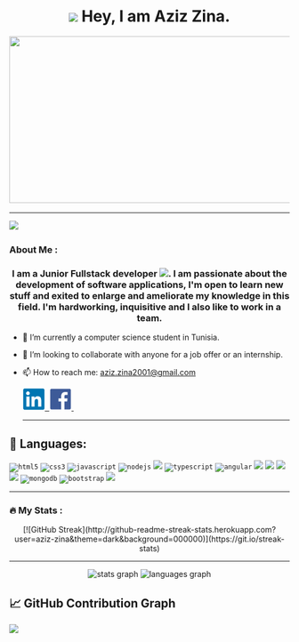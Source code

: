 
<div align="center">
  <h1><img src="https://media.giphy.com/media/hvRJCLFzcasrR4ia7z/giphy.gif" width="30px"/> Hey, I am Aziz Zina.
</div>

<div align="center">
  <img src="https://media.giphy.com/media/dWesBcTLavkZuG35MI/giphy.gif" width="600" height="300"/>
</div>  
  <hr>
  
![](https://komarev.com/ghpvc/?username=aziz-zina&color=blueviolet)


### About Me :

<div align="center">
  <h3>
  I am a Junior Fullstack developer <img src="https://media.giphy.com/media/WUlplcMpOCEmTGBtBW/giphy.gif" width="30">. I am passionate about the development of software applications, I'm open to learn new stuff and exited to enlarge     and ameliorate my knowledge in this field. I'm hardworking, inquisitive and I also like to work in a team. 
  </h3>
</div>

- 🔭 I’m currently a computer science student in Tunisia.
  
  
- 🤝 I’m looking to collaborate with anyone for a job offer or an internship.
  
  
- 📫 How to reach me: aziz.zina2001@gmail.com
  
  <a href="https://www.linkedin.com/in/aziz-zina/">
    <img src="https://github.com/devicons/devicon/blob/master/icons/linkedin/linkedin-original.svg" title="LinkedIn" alt="LinkedIn" width="40" height="40"/>&nbsp;
  </a>
  <a href="https://www.facebook.com/profile.php?id=100085389934932">
    <img src="https://github.com/devicons/devicon/blob/master/icons/facebook/facebook-original.svg" title="facebook" alt="facebook" width="40" height="40"/>&nbsp;
  </a>
  
  ---

## 🚀 Languages:

<code><img height="27" src="https://img.shields.io/badge/html5-%23E34F26.svg?style=for-the-badge&logo=html5&logoColor=white" alt="html5" title="HTML5"></code>
<code><img height="27" src="https://img.shields.io/badge/css3-%231572B6.svg?style=for-the-badge&logo=css3&logoColor=white" alt="css3" title="CSS3"></code>
<code><img height="27" src="https://img.shields.io/badge/JavaScript-323330?style=for-the-badge&logo=javascript&logoColor=F7DF1E" alt="javascript" title="JavaScript"></code>
<code><img height="27" src="https://img.shields.io/badge/Node.js-43853D?style=for-the-badge&logo=node.js&logoColor=white" alt="nodejs" title="nodejs"></code>
<code><img src="https://img.shields.io/badge/express.js-%23404d59.svg?style=for-the-badge&logo=express&logoColor=%2361DAFB"/></code>
<code><img height="27" src="https://img.shields.io/badge/TypeScript-007ACC?style=for-the-badge&logo=typescript&logoColor=white" alt="typescript" title="ts"></code>
<code><img height="27" src="https://img.shields.io/badge/Angular-DD0031?style=for-the-badge&logo=angular&logoColor=white" alt="angular" title="angular"></code>
<code><img src="https://img.shields.io/badge/python%20-%2314354C.svg?&style=for-the-badge&logo=python&logoColor=white"/></code>
<code><img src="https://img.shields.io/badge/java-%23ED8B00.svg?style=for-the-badge&logo=openjdk&logoColor=white"/></code>
<code><img src="https://img.shields.io/badge/spring-%236DB33F.svg?style=for-the-badge&logo=spring&logoColor=white"/></code>
<code><img src="https://img.shields.io/badge/mysql-%2300f.svg?style=for-the-badge&logo=mysql&logoColor=white"/></code>
<code><img height="27" src="https://img.shields.io/badge/MongoDB-4EA94B?style=for-the-badge&logo=mongodb&logoColor=white" alt="mongodb" title="mongodb"></code>
<code><img height="27" src="https://img.shields.io/badge/Bootstrap-563D7C?style=for-the-badge&logo=bootstrap&logoColor=white" alt="bootstrap" title="bootstrap"></code>
<code><img src="https://img.shields.io/badge/tailwindcss-%2338B2AC.svg?style=for-the-badge&logo=tailwind-css&logoColor=white"/></code>

---

### :fire: My Stats :
<div align="center">
	[![GitHub Streak](http://github-readme-streak-stats.herokuapp.com?user=aziz-zina&theme=dark&background=000000)](https://git.io/streak-stats)
</div>

---

<div align="center">
  <img src="https://github-readme-stats.vercel.app/api?username=aziz-zina&theme=dark&hide_title=false&hide_rank=false&show_icons=true&include_all_commits=true&count_private=true&disable_animations=false&locale=en&hide_border=false" height="150" alt="stats graph" />
  <img src="https://github-readme-stats.vercel.app/api/top-langs?username=aziz-zina&theme=dark&locale=en&hide_title=false&layout=compact&card_width=320&langs_count=5&hide_border=false" height="150" alt="languages graph"  />
</div>



## 📈 GitHub Contribution Graph

  <a href="https://github.com/ashutosh00710/github-readme-activity-graph" title="GitHub Activity Graph">
	  <img height="200px" src="https://github-readme-activity-graph.vercel.app/graph?username=aziz-zina&theme=tokyo-night&radius=16">
  </a>
<br clear="both">
